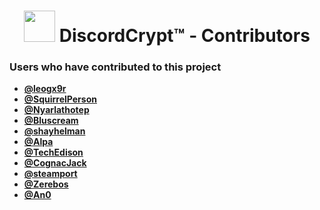 <h1 align="center">
    <img src="https://assets.gitlab-static.net/uploads/-/system/project/avatar/6431320/discordCrypt-mini.png"
        height="50" width="50">
    DiscordCrypt™ - Contributors<h3>Users who have contributed to this project</h3>
</h1>


* [**@leogx9r**](https://gitlab.com/leogx9r)
* [**@SquirrelPerson**](https://google.com)
* [**@Nyarlathotep**](https://google.com)
* [**@Bluscream**](https://github.com/Bluscream)
* [**@shayhelman**](https://twitter.com/shayhelman)
* [**@Alpa**](https://github.com/AlpaGit)
* [**@TechEdison**](https://gitlab.com/TechEdison)
* [**@CognacJack**](https://google.com)
* [**@steamport**](http://github.com/steamp0rt)
* [**@Zerebos**](https://github.com/rauenzi)
* [**@An0**](https://gitlab.com/An0)
